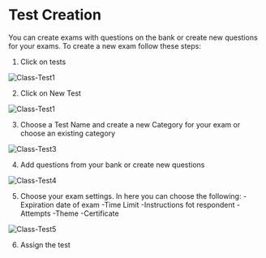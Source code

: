 
# Test Creation

You can create exams with questions on the bank or create new questions for your exams.
To create a new exam follow these steps:

1. Click on tests

![Class-Test1](https://user-images.githubusercontent.com/47668802/58515525-c26dc100-816a-11e9-8863-6b87ad59125e.PNG)


2. Click on New Test

![Class-Test1](https://user-images.githubusercontent.com/47668802/58515525-c26dc100-816a-11e9-8863-6b87ad59125e.PNG)

3. Choose a Test Name and create a new Category for your exam or choose an existing category

![Class-Test3](https://user-images.githubusercontent.com/47668802/58515534-c568b180-816a-11e9-8a44-3c21535c2fbe.PNG)

4. Add questions from your bank or create new questions

![Class-Test4](https://user-images.githubusercontent.com/47668802/58515531-c568b180-816a-11e9-864d-f94dcd25004b.PNG)

5. Choose your exam settings. In here you can choose the following:
    -Expiration date of exam
    -Time Limit
    -Instructions fot respondent
    -Attempts
    -Theme
    -Certificate

![Class-Test5](https://user-images.githubusercontent.com/47668802/58515532-c568b180-816a-11e9-9ede-3fc1d9fc7798.PNG)

6. Assign the test
